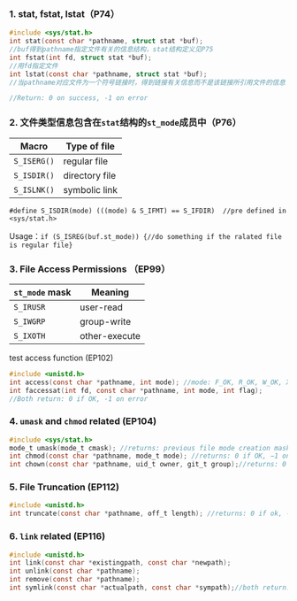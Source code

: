 ### 1.  stat, fstat, lstat（P74）

```c
#include <sys/stat.h>
int stat(const char *pathname, struct stat *buf);
//buf得到pathname指定文件有关的信息结构，stat结构定义见P75
int fstat(int fd, struct stat *buf);
//用fd指定文件
int lstat(const char *pathname, struct stat *buf); 
//当pathname对应文件为一个符号链接时，得到链接有关信息而不是该链接所引用文件的信息

//Return: 0 on success, -1 on error
```

### 2. 文件类型信息包含在`stat`结构的`st_mode`成员中（P76）

| Macro       | Type of file   |
| ----------- | -------------- |
| `S_ISERG()` | regular file   |
| `S_ISDIR()` | directory file |
| `S_ISLNK()` | symbolic link  |

`#define S_ISDIR(mode) (((mode) & S_IFMT) == S_IFDIR)  //pre defined in <sys/stat.h>`

Usage：`if (S_ISREG(buf.st_mode)) {//do something if the ralated file is regular file}`



### 3. File Access Permissions （EP99）

| `st_mode` mask | Meaning       |
| -------------- | ------------- |
| `S_IRUSR`      | user-read     |
| `S_IWGRP`      | group-write   |
| `S_IXOTH`      | other-execute |

test access function (EP102)

```c
#include <unistd.h>
int access(const char *pathname, int mode); //mode: F_OK, R_OK, W_OK, X_OK
int faccessat(int fd, const char *pathname, int mode, int flag);
//Both return: 0 if OK, -1 on error
```



### 4. `umask` and `chmod` related (EP104)

```c
#include <sys/stat.h>
mode_t umask(mode_t cmask); //returns: previous file mode creation mask
int chmod(const char *pathname, mode_t mode); //returns: 0 if OK, −1 on error
int chown(const char *pathname, uid_t owner, git_t group);//returns: 0 if OK, −1 on error
```



### 5. File Truncation (EP112)

```c
#include <unistd.h>
int truncate(const char *pathname, off_t length); //returns: 0 if ok, -1 on error
```



### 6. `link` related (EP116) 

```c
#include <unistd.h>
int link(const char *existingpath, const char *newpath);
int unlink(const char *pathname);
int remove(const char *pathname); 
int symlink(const char *actualpath, const char *sympath);//both return: 0 if ok, -1 on error
```


